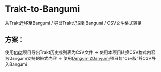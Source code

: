 # Trakt-to-Bangumi
从Trakt迁移至Bangumi / 导出Trakt记录到Bangumi / CSV文件格式转换


## 方案：

使用[trakt](https://github.com/xbgmsharp/trakt)项目导出Trakt历史或列表为CSV文件 → 使用本项目转换CSV格式内容为Bangumi支持的格式内容 → 使用[Bangumi2Bangumi](https://github.com/Adachi-Git/Bangumi2Bangumi)项目的“Csv版”将CSV导入Bangumi
